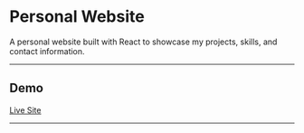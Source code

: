 # Personal Website

A personal website built with React to showcase my projects, skills, and contact information.

---

## Demo

[Live Site](https://junyoung-kwon.github.io/personal_website/)

---
